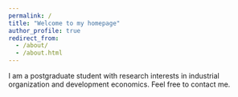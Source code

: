 ```yaml
---
permalink: /
title: "Welcome to my homepage"
author_profile: true
redirect_from: 
  - /about/
  - /about.html
---
```


I am a postgraduate student with research interests in industrial organization and development economics. Feel free to contact me.
